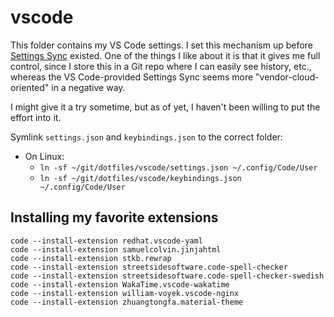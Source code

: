 # vscode

This folder contains my VS Code settings. I set this mechanism up before [Settings Sync](https://code.visualstudio.com/docs/editor/settings-sync) existed. One of the things I like about it is that it gives me full control, since I store this in a Git repo where I can easily see history, etc., whereas the VS Code-provided Settings Sync seems more "vendor-cloud-oriented" in a negative way.

I might give it a try sometime, but as of yet, I haven't been willing to put the effort into it.

Symlink `settings.json` and `keybindings.json` to the correct folder:

- On Linux:
  - `ln -sf ~/git/dotfiles/vscode/settings.json ~/.config/Code/User`
  - `ln -sf ~/git/dotfiles/vscode/keybindings.json ~/.config/Code/User`

## Installing my favorite extensions

```shell
code --install-extension redhat.vscode-yaml
code --install-extension samuelcolvin.jinjahtml
code --install-extension stkb.rewrap
code --install-extension streetsidesoftware.code-spell-checker
code --install-extension streetsidesoftware.code-spell-checker-swedish
code --install-extension WakaTime.vscode-wakatime
code --install-extension william-voyek.vscode-nginx
code --install-extension zhuangtongfa.material-theme
```
